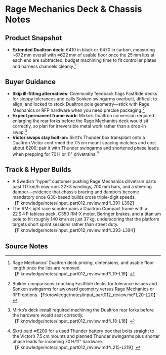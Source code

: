 # Rage Mechanics Deck & Chassis Notes

## Product Snapshot
- **Extended Dualtron deck:** €410 in black or €470 in carbon, measuring ~672 mm overall with ≈622 mm of usable floor once the 25 mm lips at each end are subtracted; budget machining time to fit controller plates and harness channels cleanly.[^deck_specs]

## Buyer Guidance
- **Skip ill-fitting alternatives:** Community feedback flags FastRide decks for sloppy tolerances and calls Sonken swingarms overbuilt, difficult to align, and locked to stock Dualtron pole geometry—stick with Rage Mechanics or RFP hardware when you need precise packaging.[^fitment_caveats]
- **Expect permanent frame work:** Mirko’s Dualtron conversion required enlarging the rear forks before the Rage Mechanics deck would sit correctly, so plan for irreversible metal work rather than a drop-in swap.[^fork_machining]
- **Victor swaps stay bolt-on:** Skrtt’s Thunder box transplant onto a Dualtron Victor confirmed the 7.5 cm mount spacing matches and cost about €200; pair it with Thunder swingarms and shortened phase leads when prepping for 70 H or 11" drivetrains.[^victor_transplant]

## Track & Hyper Builds
- A Swedish “hyper” customer pushing Rage Mechanics drivetrain parts past 117 km/h now runs 22×3 windings, 700 mm bars, and a steering damper—evidence that chassis bracing and dampers become mandatory once G30-based builds cross triple-digit speeds.【F:knowledge/notes/input_part012_review.md†L391-L392】
- The RM-Light race scooter pairs a Dualtron Compact frame with a 22 S 4 P tabless pack, C350 RM-X motor, Beringer brakes, and a titanium pole to hit roughly 140 km/h at just 37 kg, underscoring that the platform targets short sprint sessions rather than street duty.【F:knowledge/notes/input_part012_review.md†L393-L394】

## Source Notes
[^deck_specs]: Rage Mechanics’ Dualtron deck pricing, dimensions, and usable floor length once the lips are removed.【F:knowledge/notes/input_part012_review.md†L19-L19】
[^fitment_caveats]: Builder comparisons knocking FastRide decks for tolerance issues and Sonken swingarms for awkward geometry versus Rage Mechanics or RFP options.【F:knowledge/notes/input_part012_review.md†L20-L20】
[^fork_machining]: Mirko’s deck install required machining the Dualtron rear forks before the hardware would seat correctly.【F:knowledge/notes/input_part012_review.md†L18-L18】
[^victor_transplant]: Skrtt paid ≈€200 for a used Thunder battery box that bolts straight to the Victor’s 7.5 cm mounts and planned Thunder swingarms plus shorter phase leads for incoming 70 H/11" hardware.【F:knowledge/notes/input_part012_review.md†L215-L219】
